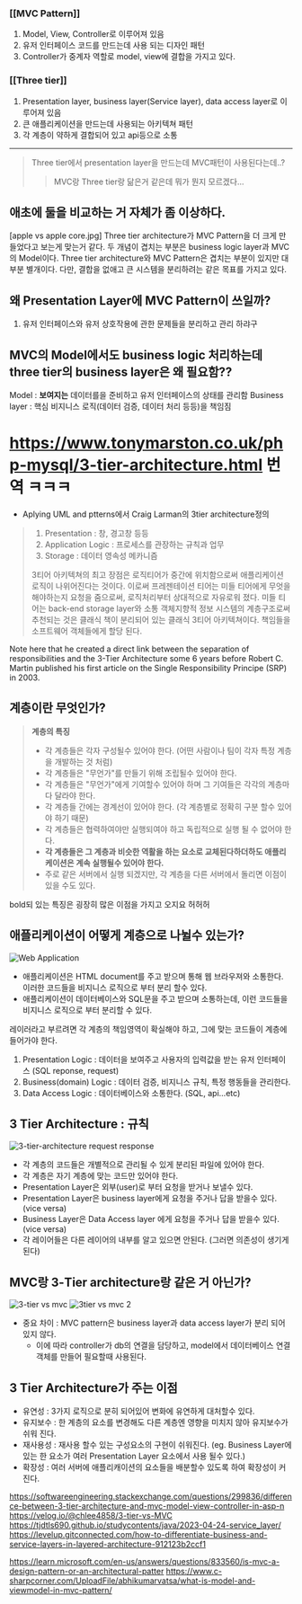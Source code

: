 ### [[MVC Pattern]] 
1. Model, View, Controller로 이루어져 있음
2. 유저 인터페이스 코드를 만드는데 사용 되는 디자인 패턴
3. Controller가 중계자 역할로 model, view에 결합을 가지고 있다.

### [[Three tier]]
1. Presentation layer, business layer(Service layer), data access layer로 이루어져 있음 
2. 큰 애플리케이션을 만드는데 사용되는 아키텍쳐 패턴
3. 각 계층이 약하게 결합되어 있고 api등으로 소통
---------
> Three tier에서 presentation layer을 만드는데 MVC패턴이 사용된다는데..?
>  > MVC랑 Three tier랑 닮은거 같은데 뭐가 뭔지 모르겠다...

애초에 둘을 비교하는 거 자체가 좀 이상하다.
-----
[apple vs apple core.jpg]
Three tier architecture가 MVC Pattern을 더 크게 만들었다고 보는게 맞는거 같다. 
두 개념이 겹치는 부분은 business logic layer과 MVC의 Model이다. 
Three tier architecture와 MVC Pattern은 겹치는 부분이 있지만 대부분 별개이다. 
다만, 결합을 없애고 큰 시스템을 분리하려는 같은 목표를 가지고 있다. 

왜 Presentation Layer에 MVC Pattern이 쓰일까?
---
1. 유저 인터페이스와 유저 상호작용에 관한 문제들을 분리하고 관리 하랴구

MVC의 Model에서도 business logic 처리하는데 three tier의 business layer은 왜 필요함??
---
Model : **보여지는** 데이터를을 준비하고 유저 인터페이스의 상태를 관리함
Business layer : 핵심 비지니스 로직(데이터 검증, 데이터 처리 등등)을 책임짐

https://www.tonymarston.co.uk/php-mysql/3-tier-architecture.html 번역 ㅋㅋㅋ
=====================================
- Aplying UML and ptterns에서 Craig Larman의 3tier architecture정의
> 1. Presentation : 창, 경고창 등등
> 2. Application Logic : 프로세스를 관장하는 규칙과 업무
> 3. Storage : 데이터 영속성 메카니즘
>
> 3티어 아키텍쳐의 최고 장점은 로직티어가 중간에 위치함으로써 애플리케이션 로직이 나위어진다는 것이다. 이로써 프레젠테이션 티어는
> 미들 티어에게 무엇을 해야하는지 요청을 줌으로써, 로직처리부터 상대적으로 자유로워 졌다. 미들 티어는 back-end storage layer와 소통
> 객체지향적 정보 시스템의 계층구조로써 추천되는 것은 클래식 책이 분리되어 있는 클래식 3티어 아키텍쳐이다. 책임들을 소프트웨어 객체들에게 할당 된다.


Note here that he created a direct link between the separation of responsibilities and the 3-Tier Architecture some 6 years before Robert C. Martin published his first article on the Single Responsibility Principe (SRP) in 2003.

계층이란 무엇인가?
-----
> **계층의 특징**
> - 각 계층들은 각자 구성될수 있어야 한다. (어떤 사람이나 팀이 각자 특정 계층을 개발하는 것 처럼)
> - 각 계층들은 "무언가"를 만들기 위해 조립될수 있어야 한다.
> - 각 계층들은 "무언가"에게 기여할수 있어야 하며 그 기여들은 각각의 계층마다 달라야 한다.
> - 각 계층들 간에는 경계선이 있어야 한다. (각 계층별로 정확히 구분 할수 있어야 하기 때문)
> - 각 계층들은 협력하여야만 실행되여야 하고 독립적으로 실행 될 수 없어야 한다.
> - **각 계층들은 그 계층과 비슷한 역활을 하는 요소로 교체된다하더하도 애플리케이션은 계속 실행될수 있어야 한다.**
> - 주로 같은 서버에서 실행 되겠지만, 각 계층을 다른 서버에서 돌리면 이점이 있을 수도 있다.

bold되 있는 특징은 굉장히 많은 이점을 가지고 오지요 허허허

애플리케이션이 어떻게 계층으로 나뉠수 있는가?
------
![Web Application](https://github.com/twkwon0417/TIL/assets/91003152/0849713b-404b-4352-993f-2546f9ea823e)
- 애플리케이션은 HTML document를 주고 받으며 통해 웹 브라우져와 소통한다. 이러한 코드들을 비지니스 로직으로 부터 분리 할수 있다.
- 애플리케이션이 데이터베이스와 SQL문을 주고 받으며 소통하는데, 이런 코드들을 비지니스 로직으로 부터 분리할 수 있다.

레이러라고 부르려면 각 계층의 책임영역이 확실해야 하고, 그에 맞는 코드들이 계층에 들어가야 한다.
1. Presentation Logic : 데이터을 보여주고 사용자의 입력값을 받는 유저 인터페이스 (SQL reponse, request)
2. Business(domain) Logic : 데이터 검증, 비지니스 규칙, 특정 행동들을 관리한다.
3. Data Access Logic : 데이터베이스와 소통한다. (SQL, api...etc)

3 Tier Architecture : 규칙
-----
![3-tier-architecture request   response](https://github.com/twkwon0417/TIL/assets/91003152/634a588d-d70b-4992-a886-9761e0371388)

- 각 계층의 코드들은 개별적으로 관리될 수 있게 분리된 파일에 있어야 한다.
- 각 계층은 자기 계층에 맞는 코드만 있어야 한다.
- Presentation Layer은 외부(user)로 부터 요청을 받거나 보낼수 있다.
- Presentation Layer은 business layer에게 요청을 주거나 답을 받을수 있다. (vice versa)
- Business Layer은 Data Access layer 에게 요청을 주거나 답을 받을수 있다. (vice versa)
- 각 레이어들은 다른 레이어의 내부를 알고 있으면 안된다. (그러면 의존성이 생기게 된다)

MVC랑 3-Tier architecture랑 같은 거 아닌가?
-----
![3-tier vs mvc](https://github.com/twkwon0417/TIL/assets/91003152/9edf9c72-560e-4ad1-9bf0-eda15bad95c8)
![3tier vs mvc 2](https://github.com/twkwon0417/TIL/assets/91003152/1d7bd41c-ab6c-4f92-a28d-dde4e8c7c861)
- 중요 차이 : MVC pattern은 business layer과 data access layer가 분리 되어 있지 않다.
  - 이에 따라 controller가 db의 연결을 담당하고, model에서 데이터베이스 연결 객체를 만들어 필요할때 사용된다. 

3 Tier Architecture가 주는 이점
-----
- 유연성 : 3가지 로직으로 분히 되어있어 변화에 유연하게 대처할수 있다.
- 유지보수 : 한 계층의 요소를 변경해도 다른 계층엔 영향을 미치지 않아 유지보수가 쉬워 진다.
- 재사용성 : 재사용 할수 있는 구성요소의 구현이 쉬워진다. (eg. Business Layer에 있는 한 요소가 여러 Presentation Layer 요소에서 사용 될수 있다.)
- 확장성 : 여러 서버에 애플리캐이션의 요소들을 배분할수 있도록 하여 확장성이 커진다. 

https://softwareengineering.stackexchange.com/questions/299836/difference-between-3-tier-architecture-and-mvc-model-view-controller-in-asp-n
https://velog.io/@chlee4858/3-tier-vs-MVC
https://tjdtls690.github.io/studycontents/java/2023-04-24-service_layer/
https://levelup.gitconnected.com/how-to-differentiate-business-and-service-layers-in-layered-architecture-912123b2ccf1

https://learn.microsoft.com/en-us/answers/questions/833560/is-mvc-a-design-pattern-or-an-architectural-patter
https://www.c-sharpcorner.com/UploadFile/abhikumarvatsa/what-is-model-and-viewmodel-in-mvc-pattern/
